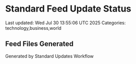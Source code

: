 # Standard Feed Update Status
Last updated: Wed Jul 30 13:55:06 UTC 2025
Categories: technology,business,world

## Feed Files Generated

Generated by Standard Updates Workflow
